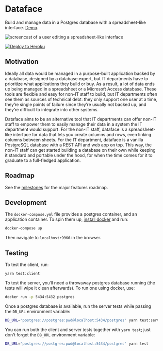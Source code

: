 # Dataface
Build and manage data in a Postgres database with a spreadsheet-like interface.
[Demo](https://dataface-demo.herokuapp.com).

![screencast of a user editing a spreadsheet-like interface](https://i.imgur.com/qoB2Tji.png)

[![Deploy to Heroku](https://www.herokucdn.com/deploy/button.svg)](https://heroku.com/deploy)

## Motivation
Ideally all data would be managed in a purpose-built application backed by a database, designed by a database expert, but IT departments have to prioritize what applications they build or buy. As a result, a lot of data ends up being managed in a spreadsheet or a Microsoft Access database. These tools are flexible and easy for non-IT staff to build, but IT departments often see them as sources of technical debt: they only support one user at a time, they’re single points of failure since they’re usually not backed up, and they’re difficult to integrate into other systems.

Dataface aims to be an alternative tool that IT departments can offer non-IT staff to empower them to easily manage their data in a system the IT department would support. For the non-IT staff, dataface is a spreadsheet-like interface for data that lets you create columns and rows, even linking columns between sheets. For the IT department, dataface is a vanilla PostgreSQL database with a REST API and web app on top. This way, the non-IT staff can get started building a database on their own while keeping it standard and portable under the hood, for when the time comes for it to graduate to a full-fledged application.

## Roadmap
See the [milestones](https://github.com/timwis/dataface/milestones?direction=asc&sort=due_date) for the major features roadmap.

## Development
The `docker-compose.yml` file provides a postgres container, and an
application container. To spin them up, [install docker](https://www.docker.com/community-edition)
and run:

```bash
docker-compose up
```
Then navigate to `localhost:9966` in the browser.

## Testing
To test the client, run:

```bash
yarn test:client
```

To test the server, you'll need a throwaway postgres database running
(the tests will wipe it clean afterwards). To run one using docker, use:

```bash
docker run -p 5434:5432 postgres
```

Once a postgres database is available, run the server tests while
passing the `DB_URL` environment variable:

```bash
DB_URL="postgres://postgres:pwd@localhost:5434/postgres" yarn test:server
```

You can run both the client and server tests together with `yarn test`;
just don't forget the `DB_URL` environment variable:

```bash
DB_URL="postgres://postgres:pwd@localhost:5434/postgres" yarn test
```
